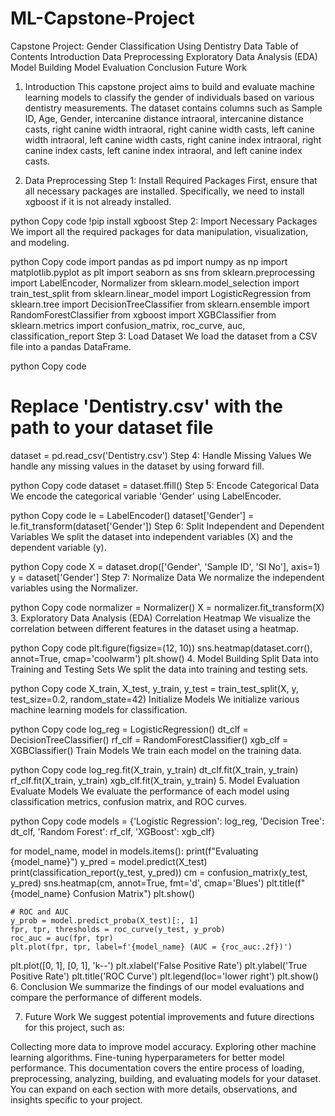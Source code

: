 # ML-Capstone-Project
Capstone Project: Gender Classification Using Dentistry Data
Table of Contents
Introduction
Data Preprocessing
Exploratory Data Analysis (EDA)
Model Building
Model Evaluation
Conclusion
Future Work
1. Introduction
This capstone project aims to build and evaluate machine learning models to classify the gender of individuals based on various dentistry measurements. The dataset contains columns such as Sample ID, Age, Gender, intercanine distance intraoral, intercanine distance casts, right canine width intraoral, right canine width casts, left canine width intraoral, left canine width casts, right canine index intraoral, right canine index casts, left canine index intraoral, and left canine index casts.

2. Data Preprocessing
Step 1: Install Required Packages
First, ensure that all necessary packages are installed. Specifically, we need to install xgboost if it is not already installed.

python
Copy code
!pip install xgboost
Step 2: Import Necessary Packages
We import all the required packages for data manipulation, visualization, and modeling.

python
Copy code
import pandas as pd
import numpy as np
import matplotlib.pyplot as plt
import seaborn as sns
from sklearn.preprocessing import LabelEncoder, Normalizer
from sklearn.model_selection import train_test_split
from sklearn.linear_model import LogisticRegression
from sklearn.tree import DecisionTreeClassifier
from sklearn.ensemble import RandomForestClassifier
from xgboost import XGBClassifier
from sklearn.metrics import confusion_matrix, roc_curve, auc, classification_report
Step 3: Load Dataset
We load the dataset from a CSV file into a pandas DataFrame.

python
Copy code
# Replace 'Dentistry.csv' with the path to your dataset file
dataset = pd.read_csv('Dentistry.csv')
Step 4: Handle Missing Values
We handle any missing values in the dataset by using forward fill.

python
Copy code
dataset = dataset.ffill()
Step 5: Encode Categorical Data
We encode the categorical variable 'Gender' using LabelEncoder.

python
Copy code
le = LabelEncoder()
dataset['Gender'] = le.fit_transform(dataset['Gender'])
Step 6: Split Independent and Dependent Variables
We split the dataset into independent variables (X) and the dependent variable (y).

python
Copy code
X = dataset.drop(['Gender', 'Sample ID', 'Sl No'], axis=1)
y = dataset['Gender']
Step 7: Normalize Data
We normalize the independent variables using the Normalizer.

python
Copy code
normalizer = Normalizer()
X = normalizer.fit_transform(X)
3. Exploratory Data Analysis (EDA)
Correlation Heatmap
We visualize the correlation between different features in the dataset using a heatmap.

python
Copy code
plt.figure(figsize=(12, 10))
sns.heatmap(dataset.corr(), annot=True, cmap='coolwarm')
plt.show()
4. Model Building
Split Data into Training and Testing Sets
We split the data into training and testing sets.

python
Copy code
X_train, X_test, y_train, y_test = train_test_split(X, y, test_size=0.2, random_state=42)
Initialize Models
We initialize various machine learning models for classification.

python
Copy code
log_reg = LogisticRegression()
dt_clf = DecisionTreeClassifier()
rf_clf = RandomForestClassifier()
xgb_clf = XGBClassifier()
Train Models
We train each model on the training data.

python
Copy code
log_reg.fit(X_train, y_train)
dt_clf.fit(X_train, y_train)
rf_clf.fit(X_train, y_train)
xgb_clf.fit(X_train, y_train)
5. Model Evaluation
Evaluate Models
We evaluate the performance of each model using classification metrics, confusion matrix, and ROC curves.

python
Copy code
models = {'Logistic Regression': log_reg, 'Decision Tree': dt_clf, 'Random Forest': rf_clf, 'XGBoost': xgb_clf}

for model_name, model in models.items():
    print(f"Evaluating {model_name}")
    y_pred = model.predict(X_test)
    print(classification_report(y_test, y_pred))
    cm = confusion_matrix(y_test, y_pred)
    sns.heatmap(cm, annot=True, fmt='d', cmap='Blues')
    plt.title(f"{model_name} Confusion Matrix")
    plt.show()
    
    # ROC and AUC
    y_prob = model.predict_proba(X_test)[:, 1]
    fpr, tpr, thresholds = roc_curve(y_test, y_prob)
    roc_auc = auc(fpr, tpr)
    plt.plot(fpr, tpr, label=f'{model_name} (AUC = {roc_auc:.2f})')
    
plt.plot([0, 1], [0, 1], 'k--')
plt.xlabel('False Positive Rate')
plt.ylabel('True Positive Rate')
plt.title('ROC Curve')
plt.legend(loc='lower right')
plt.show()
6. Conclusion
We summarize the findings of our model evaluations and compare the performance of different models.

7. Future Work
We suggest potential improvements and future directions for this project, such as:

Collecting more data to improve model accuracy.
Exploring other machine learning algorithms.
Fine-tuning hyperparameters for better model performance.
This documentation covers the entire process of loading, preprocessing, analyzing, building, and evaluating models for your dataset. You can expand on each section with more details, observations, and insights specific to your project.






